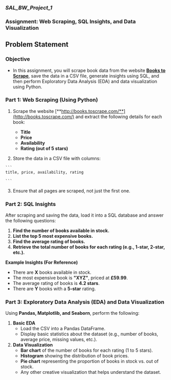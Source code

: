 ### ***SAL_BW_Project_1*** 
### **Assignment: Web Scraping, SQL Insights, and Data Visualization**  



## **Problem Statement**
### **Objective** 
* In this assignment, you will scrape book data from the website [**Books to Scrape**](http://books.toscrape.com/), save the data in a CSV file, generate insights using SQL, and then perform Exploratory Data Analysis (EDA) and data visualization using Python.

### **Part 1: Web Scraping (Using Python)**

1. Scrape the website [**http://books.toscrape.com/**](http://books.toscrape.com/) and extract the following details for each book:
    - **Title**
    - **Price**
    - **Availability**
    - **Rating (out of 5 stars)**
   
  2. Store the data in a CSV file with columns:
 
    ```
    title, price, availability, rating
    
    ```
3. Ensure that all pages are scraped, not just the first one.


### **Part 2: SQL Insights**

After scraping and saving the data, load it into a SQL database and answer the following questions:

1. **Find the number of books available in stock.**
2. **List the top 5 most expensive books.**
3. **Find the average rating of books.**
4. **Retrieve the total number of books for each rating (e.g., 1-star, 2-star, etc.).**

**Example Insights (For Reference)**

- There are **X** books available in stock.
- The most expensive book is **"XYZ"**, priced at **£59.99**.
- The average rating of books is **4.2 stars**.
- There are **Y** books with a **5-star** rating.


### **Part 3: Exploratory Data Analysis (EDA) and Data Visualization**

Using **Pandas, Matplotlib, and Seaborn**, perform the following:

1. **Basic EDA**
    - Load the CSV into a Pandas DataFrame.
    - Display basic statistics about the dataset (e.g., number of books, average price, missing values, etc.).
2. **Data Visualization**
    - **Bar chart** of the number of books for each rating (1 to 5 stars).
    - **Histogram** showing the distribution of book prices.
    - **Pie chart** representing the proportion of books in stock vs. out of stock.
    - Any other creative visualization that helps understand the dataset.
